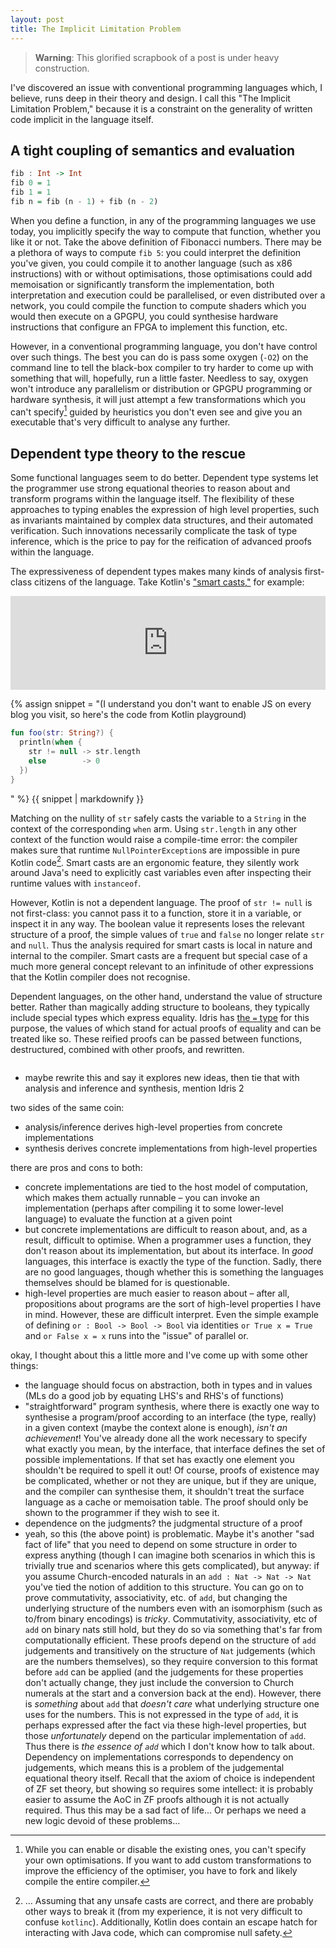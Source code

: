```yaml
---
layout: post
title: The Implicit Limitation Problem
---
```


> **Warning**: This glorified scrapbook of a post is under heavy construction.

I've discovered an issue with conventional programming languages which, I
believe, runs deep in their theory and design. I call this "The Implicit
Limitation Problem," because it is a constraint on the generality of written
code implicit in the language itself.

## A tight coupling of semantics and evaluation

```haskell
fib : Int -> Int
fib 0 = 1
fib 1 = 1
fib n = fib (n - 1) + fib (n - 2)
```
When you define a function, in any of the programming languages we use today,
you implicitly specify the way to compute that function, whether you like it or
not.  Take the above definition of Fibonacci numbers. There may be a plethora of
ways to compute `fib 5`: you could interpret the definition you've given, you
could compile it to another language (such as x86 instructions) with or without
optimisations, those optimisations could add memoisation or significantly
transform the implementation, both interpretation and execution could be
parallelised, or even distributed over a network, you could compile the function
to compute shaders which you would then execute on a GPGPU, you could synthesise
hardware instructions that configure an FPGA to implement this function, etc.

However, in a conventional programming language, you don't have control over
such things. The best you can do is pass some oxygen (`-O2`) on the command line
to tell the black-box compiler to try harder to come up with something that
will, hopefully, run a little faster.  Needless to say, oxygen won't introduce
any parallelism or distribution or GPGPU programming or hardware synthesis, it
will just attempt a few transformations which you can't
specify[^enable-disable-but-not-add] guided by heuristics you don't even see and
give you an executable that's very difficult to analyse any further.

## Dependent type theory to the rescue
Some functional languages seem to do better. Dependent type systems let the
programmer use strong equational theories to reason about and transform
programs within the language itself. The flexibility of these approaches to
typing enables the expression of high level properties, such as invariants
maintained by complex data structures, and their automated verification. Such
innovations necessarily complicate the task of type inference, which is the
price to pay for the reification of advanced proofs within the language.

The expressiveness of dependent types makes many kinds of analysis first-class
citizens of the language. Take Kotlin's ["smart
casts,"](https://kotlinlang.org/docs/reference/typecasts.html#smart-casts) for
example:

<iframe style="width: 100%; border: none"
src="https://pl.kotl.in/P9mBHkIFO?theme=darcula&from=7&to=12"></iframe>

<noscript>

{% assign snippet = "(I understand you don't want to enable JS on every blog
you visit, so here's the code from Kotlin playground)
```kotlin
fun foo(str: String?) {
  println(when {
    str != null -> str.length
    else        -> 0
  })
}
```
" %}
{{ snippet | markdownify }}

</noscript>

Matching on the nullity of `str` safely casts the variable to a `String` in the
context of the corresponding `when` arm. Using `str.length` in any other
context of the function would raise a compile-time error: the compiler makes
sure that runtime `NullPointerException`s are impossible in pure Kotlin
code[^kotlin-npe]. Smart casts are an ergonomic feature, they silently work
around Java's need to explicitly cast variables even after inspecting their
runtime values with `instanceof`.

However, Kotlin is not a dependent language. The proof of `str != null` is not
first-class: you cannot pass it to a function, store it in a variable, or
inspect it in any way. The boolean value it represents loses the relevant
structure of a proof, the simple values of `true` and `false` no longer relate
`str` and `null`. Thus the analysis required for smart casts is local in nature
and internal to the compiler. Smart casts are a frequent but special case of a
much more general concept relevant to an infinitude of other expressions that
the Kotlin compiler does not recognise.

Dependent languages, on the other hand, understand the value of structure
better. Rather than magically adding structure to booleans, they typically
include special types which express equality. Idris has [the `=`
type](http://docs.idris-lang.org/en/latest/tutorial/theorems.html) for this
purpose, the values of which stand for actual proofs of equality and can be
treated like so. These reified proofs can be passed between functions,
destructured, combined with other proofs, and rewritten.

```haskell

```

- maybe rewrite this and say it explores new ideas, then tie that with analysis
  and inference and synthesis, mention Idris 2

<!-- TODO -->

two sides of the same coin:
- analysis/inference derives high-level properties from concrete implementations
- synthesis derives concrete implementations from high-level properties

there are pros and cons to both:
- concrete implementations are tied to the host model of computation, which
  makes them actually runnable – you can invoke an implementation (perhaps after
  compiling it to some lower-level language) to evaluate the function at a given
  point
- but concrete implementations are difficult to reason about, and, as a result,
  difficult to optimise. When a programmer uses a function, they don't reason
  about its implementation, but about its interface. In _good_ languages, this
  interface is exactly the type of the function. Sadly, there are no good
  languages, though whether this is something the languages themselves should be
  blamed for is questionable.
- high-level properties are much easier to reason about – after all,
  propositions about programs are the sort of high-level properties I have in
  mind. However, these are difficult interpret. Even the simple example of
  defining `or : Bool -> Bool -> Bool` via identities `or True x = True` and `or
  False x = x` runs into the "issue" of parallel or.


okay, I thought about this a little more and I've come up with some other
things:
- the language should focus on abstraction, both in types and in values (MLs do
  a good job by equating LHS's and RHS's of functions)
- "straightforward" program synthesis, where there is exactly one way to
  synthesise a program/proof according to an interface (the type, really) in a
  given context (maybe the context alone is enough), _isn't an achievement_!
  You've already done all the work necessary to specify what exactly you mean,
  by the interface, that interface defines the set of possible implementations.
  If that set has exactly one element you shouldn't be required to spell it out!
  Of course, proofs of existence may be complicated, whether or not they are
  unique, but if they are unique, and the compiler can synthesise them, it
  shouldn't treat the surface language as a cache or memoisation table. The
  proof should only be shown to the programmer if they wish to see it.
- dependence on the judgments? the judgmental structure of a proof
- yeah, so this (the above point) is problematic. Maybe it's another "sad fact
  of life" that you need to depend on some structure in order to express
  anything (though I can imagine both scenarios in which this is trivially true
  and scenarios where this gets complicated), but anyway: if you assume
  Church-encoded naturals in an `add : Nat -> Nat -> Nat` you've tied the notion
  of addition to this structure. You can go on to prove commutativity,
  associativity, etc. of `add`, but changing the underlying structure of the
  numbers even with an isomorphism (such as to/from binary encodings) is
  _tricky_. Commutativity, associativity, etc of `add` on binary nats still
  hold, but they do so via something that's far from computationally efficient.
  These proofs depend on the structure of `add` judgements and transitively on
  the structure of `Nat` judgements (which are the numbers themselves), so they
  require conversion to this format before `add` can be applied (and the
  judgements for these properties don't actually change, they just include the
  conversion to Church numerals at the start and a conversion back at the end).
  However, there is _something_ about `add` that _doesn't care_ what underlying
  structure one uses for the numbers. This is not expressed in the type of
  `add`, it is perhaps expressed after the fact via these high-level properties,
  but those _unfortunately_ depend on the particular implementation of `add`.
  Thus there is _the essence of `add`_ which I don't know how to talk about.
  Dependency on implementations corresponds to dependency on judgements, which
  means this is a problem of the judgemental equational theory itself. Recall
  that the axiom of choice is independent of ZF set theory, but showing so
  requires some intellect: it is probably easier to assume the AoC in ZF proofs
  although it is not actually required. Thus this may be a sad fact of life...
  Or perhaps we need a new logic devoid of these problems...


<!-- except maybe for subsets of proof languages like Agda, since these languages still include ways to sidestep vital components of the compiler such as termination checking. -->



[^enable-disable-but-not-add]: While you can enable or disable the existing
    ones, you can't specify your own optimisations. If you want to add custom
    transformations to improve the efficiency of the optimiser, you have to fork
    and likely compile the entire compiler.

[^kotlin-npe]: … Assuming that any unsafe casts are correct, and there
    are probably other ways to break it (from my experience, it is not very
    difficult to confuse `kotlinc`). Additionally, Kotlin does contain an escape
    hatch for interacting with Java code, which can compromise null safety.
